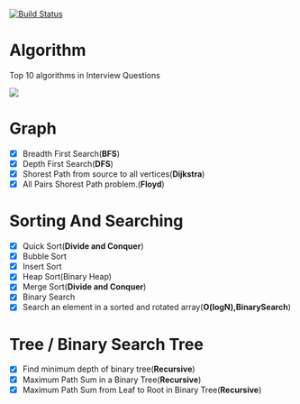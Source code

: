 [![Build Status](https://travis-ci.org/gutouyu/Algorithm.svg?branch=master)](https://travis-ci.org/gutouyu/Algorithm)

# Algorithm

Top 10 algorithms in Interview Questions

![](https://ws3.sinaimg.cn/large/006tNc79gy1fl3nqbhr5xj30qo0go0vt.jpg)

# Graph
- [x] Breadth First Search(**BFS**)
- [x] Depth First Search(**DFS**)
- [x] Shorest Path from source to all vertices(**Dijkstra**)
- [x] All Pairs Shorest Path problem.(**Floyd**)

# Sorting And Searching
- [x] Quick Sort(**Divide and Conquer**)
- [x] Bubble Sort
- [x] Insert Sort
- [x] Heap Sort(Binary Heap)
- [x] Merge Sort(**Divide and Conquer**)
- [x] Binary Search
- [x] Search an element in a sorted and rotated array(**O(logN),BinarySearch**)

# Tree / Binary Search Tree
- [x] Find minimum depth of binary tree(**Recursive**)
- [x] Maximum Path Sum in a Binary Tree(**Recursive**)
- [x] Maximum Path Sum from Leaf to Root in Binary Tree(**Recursive**)
